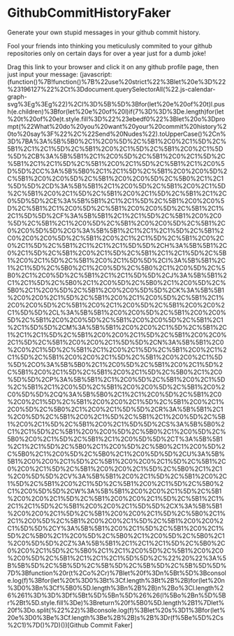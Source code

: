 # GithubCommitHistoryFaker
Generate your own stupid messages in your github commit history.

Fool your friends into thinking you meticulusly commited to your github repositories only on certain days for over a year just for a dumb joke!

Drag this link to your browser and click it on any github profile page, then just input your message: (javascript:(function()%7B!function()%7B%22use%20strict%22%3Blet%20e%3D%22%23196127%22%2Ct%3Ddocument.querySelectorAll(%22.js-calendar-graph-svg%3Eg%3Eg%22)%2Cl%3D%5B%5D%3Bfor(let%20e%20of%20t)l.push(e.children)%3Bfor(let%20e%20of%20l)if(7%3D%3D%3De.length)for(let%20t%20of%20e)t.style.fill%3D%22%23ebedf0%22%3Blet%20o%3Dprompt(%22What%20do%20you%20want%20your%20commit%20history%20to%20say%3F%22%2C%22Send%20Nudes%22).toUpperCase()%2Cn%3D%7BA%3A%5B%5B0%2C1%2C0%5D%2C%5B1%2C0%2C1%5D%2C%5B1%2C1%2C1%5D%2C%5B1%2C0%2C1%5D%2C%5B1%2C0%2C1%5D%5D%2CB%3A%5B%5B1%2C1%2C0%5D%2C%5B1%2C0%2C1%5D%2C%5B1%2C1%2C1%5D%2C%5B1%2C0%2C1%5D%2C%5B1%2C1%2C0%5D%5D%2CC%3A%5B%5B0%2C1%2C1%5D%2C%5B1%2C0%2C0%5D%2C%5B1%2C0%2C0%5D%2C%5B1%2C0%2C0%5D%2C%5B0%2C1%2C1%5D%5D%2CD%3A%5B%5B1%2C1%2C0%5D%2C%5B1%2C0%2C1%5D%2C%5B1%2C0%2C1%5D%2C%5B1%2C0%2C1%5D%2C%5B1%2C1%2C0%5D%5D%2CE%3A%5B%5B1%2C1%2C1%5D%2C%5B1%2C0%2C0%5D%2C%5B1%2C1%2C0%5D%2C%5B1%2C0%2C0%5D%2C%5B1%2C1%2C1%5D%5D%2CF%3A%5B%5B1%2C1%2C1%5D%2C%5B1%2C0%2C0%5D%2C%5B1%2C1%2C0%5D%2C%5B1%2C0%2C0%5D%2C%5B1%2C0%2C0%5D%5D%2CG%3A%5B%5B1%2C1%2C1%2C1%5D%2C%5B1%2C0%2C0%2C0%5D%2C%5B1%2C0%2C1%2C1%5D%2C%5B1%2C0%2C0%2C1%5D%2C%5B1%2C1%2C1%2C1%5D%5D%2CH%3A%5B%5B1%2C0%2C1%5D%2C%5B1%2C0%2C1%5D%2C%5B1%2C1%2C1%5D%2C%5B1%2C0%2C1%5D%2C%5B1%2C0%2C1%5D%5D%2CI%3A%5B%5B1%2C1%2C1%5D%2C%5B0%2C1%2C0%5D%2C%5B0%2C1%2C0%5D%2C%5B0%2C1%2C0%5D%2C%5B1%2C1%2C1%5D%5D%2CJ%3A%5B%5B1%2C1%2C1%5D%2C%5B0%2C1%2C0%5D%2C%5B0%2C1%2C0%5D%2C%5B0%2C1%2C0%5D%2C%5B1%2C0%2C0%5D%5D%2CK%3A%5B%5B1%2C0%2C0%2C1%5D%2C%5B1%2C0%2C1%2C0%5D%2C%5B1%2C1%2C0%2C0%5D%2C%5B1%2C0%2C1%2C0%5D%2C%5B1%2C0%2C0%2C1%5D%5D%2CL%3A%5B%5B1%2C0%2C0%5D%2C%5B1%2C0%2C0%5D%2C%5B1%2C0%2C0%5D%2C%5B1%2C0%2C0%5D%2C%5B1%2C1%2C1%5D%5D%2CM%3A%5B%5B1%2C0%2C0%2C1%5D%2C%5B1%2C1%2C1%2C1%5D%2C%5B1%2C0%2C0%2C1%5D%2C%5B1%2C0%2C0%2C1%5D%2C%5B1%2C0%2C0%2C1%5D%5D%2CN%3A%5B%5B1%2C0%2C0%2C1%5D%2C%5B1%2C1%2C0%2C1%5D%2C%5B1%2C0%2C1%2C1%5D%2C%5B1%2C0%2C0%2C1%5D%2C%5B1%2C0%2C0%2C1%5D%5D%2CO%3A%5B%5B0%2C1%2C0%5D%2C%5B1%2C0%2C1%5D%2C%5B1%2C0%2C1%5D%2C%5B1%2C0%2C1%5D%2C%5B0%2C1%2C0%5D%5D%2CP%3A%5B%5B1%2C1%2C0%5D%2C%5B1%2C0%2C1%5D%2C%5B1%2C1%2C0%5D%2C%5B1%2C0%2C0%5D%2C%5B1%2C0%2C0%5D%5D%2CQ%3A%5B%5B0%2C1%2C1%2C0%5D%2C%5B1%2C0%2C0%2C1%5D%2C%5B1%2C0%2C0%2C1%5D%2C%5B1%2C0%2C1%2C0%5D%2C%5B0%2C1%2C0%2C1%5D%5D%2CR%3A%5B%5B1%2C1%2C0%5D%2C%5B1%2C0%2C1%5D%2C%5B1%2C1%2C0%5D%2C%5B1%2C0%2C1%5D%2C%5B1%2C0%2C1%5D%5D%2CS%3A%5B%5B0%2C1%2C1%5D%2C%5B1%2C0%2C0%5D%2C%5B0%2C1%2C0%5D%2C%5B0%2C0%2C1%5D%2C%5B1%2C1%2C0%5D%5D%2CT%3A%5B%5B1%2C1%2C1%5D%2C%5B0%2C1%2C0%5D%2C%5B0%2C1%2C0%5D%2C%5B0%2C1%2C0%5D%2C%5B0%2C1%2C0%5D%5D%2CU%3A%5B%5B1%2C0%2C0%2C1%5D%2C%5B1%2C0%2C0%2C1%5D%2C%5B1%2C0%2C0%2C1%5D%2C%5B1%2C0%2C0%2C1%5D%2C%5B0%2C1%2C1%2C0%5D%5D%2CV%3A%5B%5B1%2C0%2C1%5D%2C%5B1%2C0%2C1%5D%2C%5B1%2C0%2C1%5D%2C%5B1%2C0%2C1%5D%2C%5B0%2C1%2C0%5D%5D%2CW%3A%5B%5B1%2C0%2C0%2C1%5D%2C%5B1%2C0%2C0%2C1%5D%2C%5B1%2C0%2C0%2C1%5D%2C%5B1%2C1%2C1%2C1%5D%2C%5B1%2C0%2C0%2C1%5D%5D%2CX%3A%5B%5B1%2C0%2C0%2C1%5D%2C%5B1%2C0%2C0%2C1%5D%2C%5B0%2C1%2C1%2C0%5D%2C%5B1%2C0%2C0%2C1%5D%2C%5B1%2C0%2C0%2C1%5D%5D%2CY%3A%5B%5B1%2C0%2C1%5D%2C%5B1%2C0%2C1%5D%2C%5B0%2C1%2C0%5D%2C%5B0%2C1%2C0%5D%2C%5B0%2C1%2C0%5D%5D%2CZ%3A%5B%5B1%2C1%2C1%2C1%5D%2C%5B0%2C0%2C0%2C1%5D%2C%5B0%2C1%2C1%2C0%5D%2C%5B1%2C0%2C0%2C0%5D%2C%5B1%2C1%2C1%2C1%5D%5D%2C%22%20%22%3A%5B%5B%5D%2C%5B%5D%2C%5B%5D%2C%5B%5D%2C%5B%5D%5D%7D%3Bfunction%20r(t%2Co%2Cr)%7Blet%20f%3Dn%5Bt%5D%3Bconsole.log(f)%3Bfor(let%20t%3D0%3Bt%3Cf.length%3Bt%2B%2B)for(let%20n%3D0%3Bn%3Cf%5B0%5D.length%3Bn%2B%2B)n%2Bo%3Cl.length%26%261%3D%3D%3Df%5Bt%5D%5Bn%5D%26%26(l%5Bo%2Bn%5D%5Br%2Bt%5D.style.fill%3De)%3Breturn%20f%5B0%5D.length%2B1%7Dlet%20f%3Do.split(%22%22)%3Bconsole.log(f)%3Blet%20s%3D1%3Bfor(let%20e%3D0%3Be%3Cf.length%3Be%2B%2B)s%2B%3Dr(f%5Be%5D%2Cs%2C1)%7D()%7D)())[Github Commit Faker]
